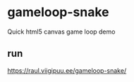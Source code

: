 # gameloop-snake

Quick html5 canvas game loop demo

## run

https://raul.viigipuu.ee/gameloop-snake/
